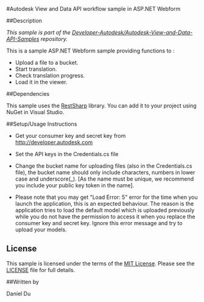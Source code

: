 #Autodesk View and Data API workflow sample in ASP.NET Webform 


##Description

*This sample is part of the [Developer-Autodesk/Autodesk-View-and-Data-API-Samples](https://github.com/Developer-Autodesk/autodesk-view-and-data-api-samples) repository.*

This is a sample ASP.NET Webform sample providing functions to :

* Upload a file to a bucket.
* Start translation.
* Check translation progress.
* Load it in the viewer. 

##Dependencies

This sample uses the [RestSharp](http://restsharp.org/) library. You can add it to your project using NuGet in Visual Studio.

##Setup/Usage Instructions

* Get your consumer key and secret key from http://developer.autodesk.com
* Set the API keys in the Credentials.cs file
* Change the bucket name for uploading files (also in the Credentials.cs file), the bucket name should only include characters, numbers in lower case and underscore(_). [As the name must be unique, we recommend you include your public key token in the name].

* Please note that you may get "Load Error: 5" error for the time when you launch the application, this is an expected behaviour. The reason is the application tries to load the default model which is uploaded previously while you do not have the permission to access it when you replace the consumer key and secret key. Ignore this error message and try to upload your models. 

## License

This sample is licensed under the terms of the [MIT License](http://opensource.org/licenses/MIT). Please see the [LICENSE](LICENSE) file for full details.

##Written by 

Daniel Du





    
